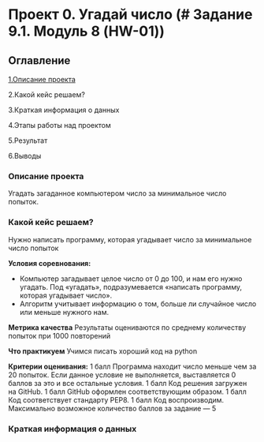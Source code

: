 # Проект 0. Угадай число  (# Задание 9.1. Модуль 8 (HW-01))


## Оглавление

[1.Описание проекта](https://github.com/valah75/sf_data_science/tree/main/project_0/README.md#Описание-проекта)

2.Какой кейс решаем?

3.Краткая информация о данных

4.Этапы работы над проектом

5.Результат 

6.Выводы

### Описание проекта
Угадать загаданное компьютером число за минимальное число попыток.


### Какой кейс решаем?
Нужно написать программу, которая угадывает число за минимальное число попыток

**Условия соревнования:**
- Компьютер загадывает целое число от 0 до 100, и нам его нужно угадать. Под «угадать», подразумевается «написать программу, которая угадывает число».
- Алгоритм учитывает информацию о том, больше ли случайное число или меньше нужного нам.


**Метрика качества**
Результаты оцениваются по среднему количеству попыток при 1000 повторений

**Что практикуем**
Учимся писать хороший код на руthon

**Критерии оценивания:**
1 балл 	Программа находит число меньше чем за 20 попыток. Если данное условие не выполняется,
 выставляется 0 баллов за это и все остальные условия.
1 балл 	Код решения загружен на GitHub.
1 балл 	GitHub оформлен соответствующим образом.
1 балл 	Код соответствует стандарту PEP8.
1 балл 	Код воспроизводим.
Максимально возможное количество баллов за задание — 5

### Краткая информация о данных
